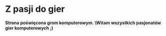 # Z pasji do gier
**Strona poświęcona grom komputerowym. \Witam wszystkich pasjonatów gier komputerowych ;)**
